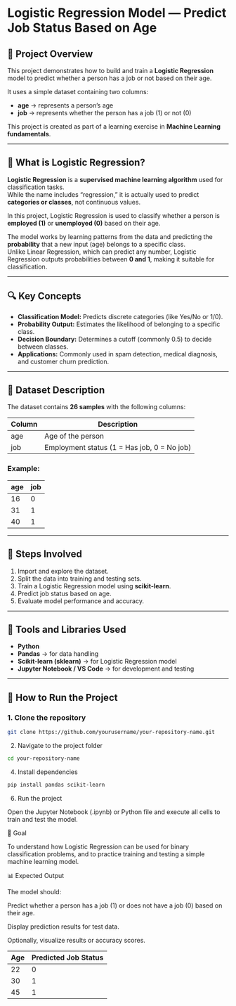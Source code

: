 # Logistic Regression Model — Predict Job Status Based on Age

## 📘 Project Overview

This project demonstrates how to build and train a **Logistic Regression** model to predict whether a person has a job or not based on their age.

It uses a simple dataset containing two columns:

- **age** → represents a person’s age  
- **job** → represents whether the person has a job (1) or not (0)

This project is created as part of a learning exercise in **Machine Learning fundamentals**.

---

## 🧠 What is Logistic Regression?

**Logistic Regression** is a **supervised machine learning algorithm** used for classification tasks.  
While the name includes “regression,” it is actually used to predict **categories or classes**, not continuous values.

In this project, Logistic Regression is used to classify whether a person is **employed (1)** or **unemployed (0)** based on their age.

The model works by learning patterns from the data and predicting the **probability** that a new input (age) belongs to a specific class.  
Unlike Linear Regression, which can predict any number, Logistic Regression outputs probabilities between **0 and 1**, making it suitable for classification.

---

## 🔍 Key Concepts

- **Classification Model:** Predicts discrete categories (like Yes/No or 1/0).  
- **Probability Output:** Estimates the likelihood of belonging to a specific class.  
- **Decision Boundary:** Determines a cutoff (commonly 0.5) to decide between classes.  
- **Applications:** Commonly used in spam detection, medical diagnosis, and customer churn prediction.

---

## 📂 Dataset Description

The dataset contains **26 samples** with the following columns:

| Column | Description |
|--------|--------------|
| age    | Age of the person |
| job    | Employment status (1 = Has job, 0 = No job) |

### Example:

| age | job |
|-----|-----|
| 16  | 0   |
| 31  | 1   |
| 40  | 1   |

---

## 🧩 Steps Involved

1. Import and explore the dataset.  
2. Split the data into training and testing sets.  
3. Train a Logistic Regression model using **scikit-learn**.  
4. Predict job status based on age.  
5. Evaluate model performance and accuracy.

---

## 🧰 Tools and Libraries Used

- **Python**
- **Pandas** → for data handling  
- **Scikit-learn (sklearn)** → for Logistic Regression model  
- **Jupyter Notebook / VS Code** → for development and testing  

---

## 🚀 How to Run the Project

### 1. Clone the repository

```bash
git clone https://github.com/yourusername/your-repository-name.git
```

2. Navigate to the project folder
```bash
cd your-repository-name
```
4. Install dependencies
```bash
pip install pandas scikit-learn
```

6. Run the project

Open the Jupyter Notebook (.ipynb) or Python file and execute all cells to train and test the model.

🎯 Goal

To understand how Logistic Regression can be used for binary classification problems, and to practice training and testing a simple machine learning model.

📊 Expected Output

The model should:

Predict whether a person has a job (1) or does not have a job (0) based on their age.

Display prediction results for test data.

Optionally, visualize results or accuracy scores.

| Age | Predicted Job Status |
| --- | -------------------- |
| 22  | 0                    |
| 30  | 1                    |
| 45  | 1                    |


